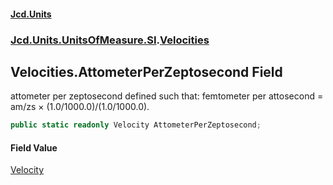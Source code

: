 #### [Jcd.Units](index.md 'index')
### [Jcd.Units.UnitsOfMeasure.SI](Jcd.Units.UnitsOfMeasure.SI.md 'Jcd.Units.UnitsOfMeasure.SI').[Velocities](Velocities.md 'Jcd.Units.UnitsOfMeasure.SI.Velocities')

## Velocities.AttometerPerZeptosecond Field

attometer per zeptosecond defined such that: femtometer per attosecond = am/zs × (1.0/1000.0)/(1.0/1000.0).

```csharp
public static readonly Velocity AttometerPerZeptosecond;
```

#### Field Value
[Velocity](Velocity.md 'Jcd.Units.UnitTypes.Velocity')